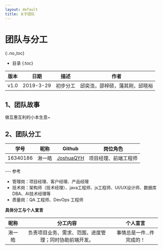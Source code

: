 ```yaml
---
layout: default
title: 关于团队
---
```


# 团队与分工
{:.no_toc}

* 目录
{:toc}

| 版本 |   日期    | 描述 |  作者   |
| :--: | :-------: | :--: | :-----: |
| v1.0 | 2019-3-29 | 初步分工 |邱奕浩，邵梓硕，蒲其刚，邱晓裕 |

## 1、团队故事

做互惠互利的小本生意~

## 2、团队分工

|学号|昵称|Github|岗位角色|
|:--:|:--:|:--:|:--:|
|16340186|湫一皓|[JoshuaQYH](https://github.com/JoshuaQYH)|项目经理、前端工程师|


--- 参考
* 管理岗：项目经理、客户经理、产品经理
* 技术岗：架构师（技术经理）、java工程师、js工程师、UI/UX设计师、数据库DBA、AI技术经理等
* 质量岗：QA 工程师、DevOps 工程师


**具体分工与个人宣言**

|昵称|分工内容|个人宣言|
|:--:|:--:|:--:|
|湫一皓|负责项目业务、需求、范围，进度管理；同时协助前端开发。|事情总是一件...件完成的！|
